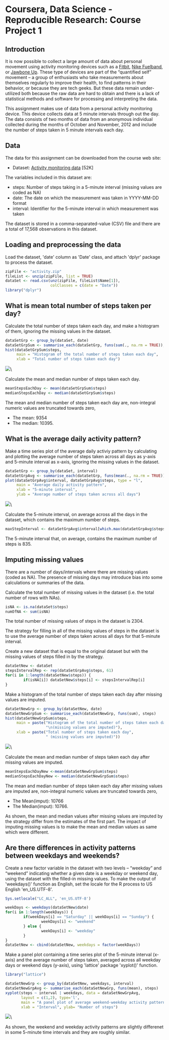 # Coursera, Data Science - Reproducible Research: Course Project 1


## Introduction

It is now possible to collect a large amount of data about personal movement using activity monitoring devices such as a [Fitbit](http://www.fitbit.com/), [Nike Fuelband](http://www.nike.com/us/en_us/c/nikeplus-fuelband), or [Jawbone Up](https://jawbone.com/up). These type of devices are part of the “quantified self” movement – a group of enthusiasts who take measurements about themselves regularly to improve their health, to find patterns in their behavior, or because they are tech geeks. But these data remain under-utilized both because the raw data are hard to obtain and there is a lack of statistical methods and software for processing and interpreting the data.

This assignment makes use of data from a personal activity monitoring device. This device collects data at 5 minute intervals through out the day. The data consists of two months of data from an anonymous individual collected during the months of October and November, 2012 and include the number of steps taken in 5 minute intervals each day.


## Data

The data for this assignment can be downloaded from the course web site:

* Dataset: [Activity monitoring data](https://d396qusza40orc.cloudfront.net/repdata%2Fdata%2Factivity.zip) [52K]

The variables included in this dataset are:

* steps: Number of steps taking in a 5-minute interval (missing values are coded as NA)
* date: The date on which the measurement was taken in YYYY-MM-DD format
* interval: Identifier for the 5-minute interval in which measurement was taken

The dataset is stored in a comma-separated-value (CSV) file and there are a total of 17,568 observations in this dataset.


## Loading and preprocessing the data

Load the dataset, 'date' column as 'Date' class, and attach 'dplyr' package to process the dataset.


```r
zipFile <- "activity.zip"
fileList <- unzip(zipFile, list = TRUE)
dataSet <- read.csv(unz(zipFile, fileList$Name[1]),
                    colClasses = c(date = "Date"))
library("dplyr")
```


## What is mean total number of steps taken per day?

Calculate the total number of steps taken each day, and make a histogram of them, ignoring the missing values in the dataset.


```r
dataSetGrp <- group_by(dataSet, date)
dataSetGrpSum <- summarise_each(dataSetGrp, funs(sum(., na.rm = TRUE)), steps)
hist(dataSetGrpSum$steps,
     main = "Histogram of the total number of steps taken each day",
     xlab = "Total number of steps taken each day")
```

![](PA1_template_files/figure-html/unnamed-chunk-2-1.png)\

Calculate the mean and median number of steps taken each day.


```r
meanStepsEachDay <- mean(dataSetGrpSum$steps)
medianStepsEachDay <- median(dataSetGrpSum$steps)
```

The mean and median number of steps taken each day are, non-integral numeric values are truncated towards zero,

* The mean: 9354
* The median: 10395.


## What is the average daily activity pattern?

Make a time series plot of the average daily activiy pattern by calculating and plotting the average number of steps taken across all days as y-axis and 5-minute interval as x-axis, ignoring the missing values in the dataset.


```r
dataSetGrp <- group_by(dataSet, interval)
dataSetGrpAvg <- summarise_each(dataSetGrp, funs(mean(., na.rm = TRUE)), steps)
plot(dataSetGrpAvg$interval, dataSetGrpAvg$steps, type = "l",
     main = "Average daily activity pattern",
     xlab = "5-minute interval",
     ylab = "Average number of steps taken across all days")
```

![](PA1_template_files/figure-html/unnamed-chunk-4-1.png)\

Calculate the 5-minute interval, on average across all the days in the dataset, which contains the maximum number of steps.


```r
maxStepInterval <- dataSetGrpAvg$interval[which.max(dataSetGrpAvg$steps)]
```

The 5-minute interval that, on average, contains the maximum number of steps is 835.


## Imputing missing values

There are a number of days/intervals where there are missing values (coded as NA). The presence of missing days may introduce bias into some calculations or summaries of the data.

Calculate the total number of missing values in the dataset (i.e. the total number of rows with NAs).


```r
isNA <- is.na(dataSet$steps)
numOfNA <- sum(isNA)
```

The total number of missing values of steps in the dataset is 2304.

The strategy for filling in all of the missing values of steps in the dataset is to use the average number of steps taken across all days for that 5-minute interval.

Create a new dataset that is equal to the original dataset but with the missing values of steps filled in by the strategy.


```r
dataSetNew <- dataSet
stepsIntervalRep <- rep(dataSetGrpAvg$steps, 61)
for(i in 1:length(dataSetNew$steps)) {
        if(isNA[i]) dataSetNew$steps[i] <- stepsIntervalRep[i]
}
```

Make a histogram of the total number of steps taken each day after missing values are imputed.


```r
dataSetNewGrp <- group_by(dataSetNew, date)
dataSetNewGrpSum <- summarise_each(dataSetNewGrp, funs(sum), steps)
hist(dataSetNewGrpSum$steps,
     main = paste("Histogram of the total number of steps taken each day",
                  "\n(missing values are imputed)"),
     xlab = paste("Total number of steps taken each day",
                  " (missing values are imputed)"))
```

![](PA1_template_files/figure-html/unnamed-chunk-8-1.png)\

Calculate the mean and median number of steps taken each day after missing values are imputed.


```r
meanStepsEachDayNew <-mean(dataSetNewGrpSum$steps)
medianStepsEachDayNew <- median(dataSetNewGrpSum$steps)
```

The mean and median number of steps taken each day after missing values are imputed are, non-integral numeric values are truncated towards zero,

* The Mean(imput): 10766
* The Median(imput): 10766.

As shown, the mean and median values after missing values are imputed by the strategy differ from the estimates of the first part. The impact of imputing missing values is to make the mean and median values as same which were different.


## Are there differences in activity patterns between weekdays and weekends?

Create a new factor variable in the dataset with two levels – “weekday” and “weekend” indicating whether a given date is a weekday or weekend day, using the dataset with the filled-in missing values. To make the output of 'weekdays()' function as English, set the locale for the R process to US English 'en_US.UTF-8'.


```r
Sys.setlocale("LC_ALL", 'en_US.UTF-8')
```


```r
weekDays <- weekdays(dataSetNew$date)
for(i in 1:length(weekDays)) {
        if(weekDays[i] == "Saturday" || weekDays[i] == "Sunday") {
                weekDays[i] <- "weekend"
        } else {
                weekDays[i] <- "weekday"
        }
}
dataSetNew <- cbind(dataSetNew, weekdays = factor(weekDays))
```

Make a panel plot containing a time series plot of the 5-minute interval (x-axis) and the average number of steps taken, averaged across all weekday days or weekend days (y-axis), using 'lattice' package 'xyplot()' function.


```r
library("lattice")
```


```r
dataSetNewGrp <- group_by(dataSetNew, weekdays, interval)
dataSetNewGrpAvg <- summarise_each(dataSetNewGrp, funs(mean), steps)
xyplot(steps ~ interval | weekdays, data = dataSetNewGrpAvg,
       layout = c(1,2), type='l',
       main = "A panel plot of average weekend-weekday activity patterns",
       xlab = "Interval", ylab= "Number of steps")
```

![](PA1_template_files/figure-html/unnamed-chunk-13-1.png)\

As shown, the weekend and weekday activity patterns are slightly differenet in some 5-minute time intervals and they are roughly similar.
